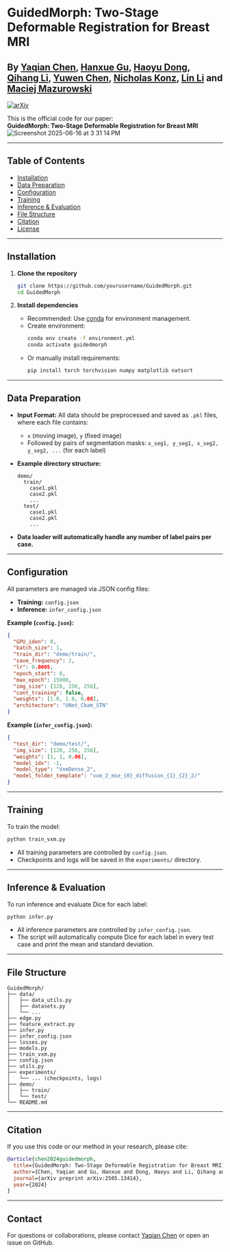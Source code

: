 # GuidedMorph: Two-Stage Deformable Registration for Breast MRI

**By [Yaqian Chen](https://scholar.google.com/citations?user=iegKFuQAAAAJ&hl=en), [Hanxue Gu](https://scholar.google.com/citations?user=aGjCpQUAAAAJ&hl=en&oi=ao), [Haoyu Dong](https://scholar.google.com/citations?user=eZVEUCIAAAAJ&hl=en&oi=ao), [Qihang Li](https://scholar.google.com/citations?user=Yw9_kMQAAAAJ&hl=en), [Yuwen Chen](https://scholar.google.com/citations?user=61s49p0AAAAJ&hl=en&oi=ao), [Nicholas Konz](https://scholar.google.com/citations?user=a9rXidMAAAAJ&hl=en), [Lin Li](https://scholar.google.com/citations?user=uRHrZUkAAAAJ&hl=zh-CN&authuser=1) and [Maciej Mazurowski](https://scholar.google.com/citations?user=HlxjJPQAAAAJ&hl=en&oi=ao)**
---
[![arXiv](https://img.shields.io/badge/arXiv-2502.09779-b31b1b.svg)](https://arxiv.org/abs/2505.13414)


This is the official code for our paper:  
**GuidedMorph: Two-Stage Deformable Registration for Breast MRI**
![Screenshot 2025-06-16 at 3 31 14 PM](https://github.com/user-attachments/assets/d638f384-269b-4a1f-8151-e7b2b92735b7)

---

## Table of Contents

- [Installation](#installation)
- [Data Preparation](#data-preparation)
- [Configuration](#configuration)
- [Training](#training)
- [Inference & Evaluation](#inference--evaluation)
- [File Structure](#file-structure)
- [Citation](#citation)
- [License](#license)

---

## Installation

1. **Clone the repository**
   ```bash
   git clone https://github.com/yourusername/GuidedMorph.git
   cd GuidedMorph
   ```

2. **Install dependencies**
   - Recommended: Use [conda](https://docs.conda.io/en/latest/) for environment management.
   - Create environment:
     ```bash
     conda env create -f environment.yml
     conda activate guidedmorph
     ```
   - Or manually install requirements:
     ```bash
     pip install torch torchvision numpy matplotlib natsort
     ```

---

## Data Preparation

- **Input Format:** All data should be preprocessed and saved as `.pkl` files, where each file contains:
  - `x` (moving image), `y` (fixed image)
  - Followed by pairs of segmentation masks: `x_seg1, y_seg1, x_seg2, y_seg2, ...` (for each label)
- **Example directory structure:**
  ```
  demo/
    train/
      case1.pkl
      case2.pkl
      ...
    test/
      case1.pkl
      case2.pkl
      ...
  ```

- **Data loader will automatically handle any number of label pairs per case.**

---

## Configuration

All parameters are managed via JSON config files:

- **Training:** `config.json`
- **Inference:** `infer_config.json`

**Example (`config.json`):**
```json
{
  "GPU_iden": 0,
  "batch_size": 1,
  "train_dir": "demo/train/",
  "save_frequency": 2,
  "lr": 0.0005,
  "epoch_start": 0,
  "max_epoch": 15000,
  "img_size": [128, 256, 256],
  "cont_training": false,
  "weights": [1.0, 1.0, 0.08],
  "architecture": "UNet_Cbam_STN"
}
```

**Example (`infer_config.json`):**
```json
{
  "test_dir": "demo/test/",
  "img_size": [128, 256, 256],
  "weights": [1, 1, 0.06],
  "model_idx": -1,
  "model_type": "VxmDense_2",
  "model_folder_template": "vxm_2_mse_{0}_diffusion_{1}_{2}_2/"
}
```

---

## Training

To train the model:

```bash
python train_vxm.py
```

- All training parameters are controlled by `config.json`.
- Checkpoints and logs will be saved in the `experiments/` directory.

---

## Inference & Evaluation

To run inference and evaluate Dice for each label:

```bash
python infer.py
```

- All inference parameters are controlled by `infer_config.json`.
- The script will automatically compute Dice for each label in every test case and print the mean and standard deviation.

---

## File Structure

```
GuidedMorph/
├── data/
│   ├── data_utils.py
│   ├── datasets.py
│   └── ...
├── edge.py
├── feature_extract.py
├── infer.py
├── infer_config.json
├── losses.py
├── models.py
├── train_vxm.py
├── config.json
├── utils.py
├── experiments/
│   └── ... (checkpoints, logs)
├── demo/
│   ├── train/
│   └── test/
└── README.md
```

---

## Citation

If you use this code or our method in your research, please cite:

```bibtex
@article{chen2024guidedmorph,
  title={GuidedMorph: Two-Stage Deformable Registration for Breast MRI},
  author={Chen, Yaqian and Gu, Hanxue and Dong, Haoyu and Li, Qihang and Chen, Yuwen and Konz, Nicholas and Li, Lin and Mazurowski, Maciej},
  journal={arXiv preprint arXiv:2505.13414},
  year={2024}
}
```

---

## Contact

For questions or collaborations, please contact [Yaqian Chen](mailto:yaqian.chen@duke.edu) or open an issue on GitHub.

